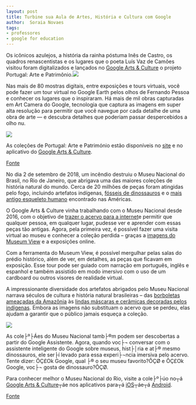 ```yaml
---
layout: post
title: Turbine sua Aula de Artes, História e Cultura com Google
author:  Soraia Novaes
tags: 
- professores
- google for education
---
```

Os icônicos azulejos, a história da rainha póstuma Inês de Castro, os quadros renascentistas e os lugares que o poeta Luís Vaz de Camões visitou foram digitalizados e lançados no
[Google Arts & Culture](https://artsandculture.google.com/) o projeto Portugal: Arte e Patrimônio.[![](https://4.bp.blogspot.com/-7SpYMaNxkxo/XD3lTB4_fFI/AAAAAAAACRY/jR9vnMIB2dUu3D-igb9ufg4Xu2W5IqvkwCLcBGAs/s640/National%2BAzulejo%2BMuseum%2B-%2BGrande%2Bpanorama%2Bde%2BLisboa%252C%2Bby%2BGabriel%2Bdel%2BBarco%2B%2528attrib.%2529%252C%2B1700.png)](https://4.bp.blogspot.com/-7SpYMaNxkxo/XD3lTB4_fFI/AAAAAAAACRY/jR9vnMIB2dUu3D-igb9ufg4Xu2W5IqvkwCLcBGAs/s1600/National%2BAzulejo%2BMuseum%2B-%2BGrande%2Bpanorama%2Bde%2BLisboa%252C%2Bby%2BGabriel%2Bdel%2BBarco%2B%2528attrib.%2529%252C%2B1700.png)

Nas mais de 80 mostras digitais, entre exposições e tours virtuais, você pode fazer um tour virtual no Google Earth pelos olhos de Fernando Pessoa e conhecer os lugares que o inspiraram. Há mais de mil obras capturadas em Art Camera do Google, tecnologia que captura as imagens em super alta resolução para permitir que você navegue por cada detalhe de uma obra de arte — e descubra detalhes que poderiam passar despercebidos a olho nu.



[![](https://3.bp.blogspot.com/-Vy-mlNdGI5M/XD3lSRvOKlI/AAAAAAAACRU/iZUb7CCQyBwKgyFYiezLLCiyIF3gk7P8ACEwYBhgL/s640/National%2BArchaeology%2BMuseum%2B-%2BMosaic%2Bpanel%2Bof%2Bthe%2B9%2BMuses%252C%2Bc.%2B4th%2Bcentury%2BAD%2B-%2BRoman%2BPeriod%252C%2Bunknown%2Bauthor%2B.png)](https://3.bp.blogspot.com/-Vy-mlNdGI5M/XD3lSRvOKlI/AAAAAAAACRU/iZUb7CCQyBwKgyFYiezLLCiyIF3gk7P8ACEwYBhgL/s1600/National%2BArchaeology%2BMuseum%2B-%2BMosaic%2Bpanel%2Bof%2Bthe%2B9%2BMuses%252C%2Bc.%2B4th%2Bcentury%2BAD%2B-%2BRoman%2BPeriod%252C%2Bunknown%2Bauthor%2B.png)





As coleções de Portugal: Arte e Património estão disponíveis no 
[site](https://artsandculture.google.com/project/portugal-art-and-heritage) e no aplicativo do 
[Google Arts & Culture](https://play.google.com/store/apps/details?id=com.google.android.apps.cultural&hl=pt_BR).

[Fonte](https://brasil.googleblog.com/2019/01/arte-e-cultura-portuguesa-chegam-ao-Google-Arts-Culture.html?m=1)

No dia 2 de setembro de 2018, um incêndio destruiu o Museu Nacional do Brasil, no Rio de Janeiro, que abrigava uma das maiores coleções de história natural do mundo. Cerca de 20 milhões de peças foram atingidas pelo fogo, incluindo artefatos indígenas, 
[fósseis de dinossauros](https://artsandculture.google.com/exhibit/HwLig6zPIvc3Jg) e o
[mais antigo esqueleto humano](https://artsandculture.google.com/asset/human-skull-of-female-individual/LgH9pA-Rz_iKLg) encontrado nas Américas.

O Google Arts & Culture vinha trabalhando com o Museu Nacional desde 2016, com o objetivo de 
[trazer o acervo para a internet](https://artsandculture.google.com/project/museu-nacional-restoration?e_sheets=museu-nacional-restoration%3Ao7gycd3)e permitir que qualquer pessoa, em qualquer lugar, pudesse ver e aprender com essas peças tão antigas. Agora, pela primeira vez, é possível fazer uma visita virtual ao museu e conhecer a coleção perdida – graças a
[imagens do Museum View](https://artsandculture.google.com/streetview/museu-nacional/uwEZsf0cq9-FFg?sv_lng=-43.226345157570506&sv_lat=-22.90570966031403&sv_h=212.11&sv_p=-13.299999999999997&sv_pid=28ZlW_OgBeizODvMIqyuCw&sv_z=1.0660552801981396) e a exposições online.

Com a ferramenta do Museum View, é possível mergulhar pelas salas do prédio histórico, além de ver, em detalhes, as peças que ficavam em exposição. Esse tour pode ser guiado com narração em português, inglês e espanhol e também assistido em modo imersivo com o uso de um cardboard ou outros visores de realidade virtual.

A impressionante diversidade dos artefatos abrigados pelo Museu Nacional narrava séculos de cultura e história natural brasileiras – das 
[borboletas ameaçadas da Amazônia](https://artsandculture.google.com/asset/diversity-of-butterflies-and-moth/BAGgpc5Pg_Z8_Q) às 
[lindas máscaras e cerâmicas decoradas pelos indígenas](https://artsandculture.google.com/exhibit/_wJygBh--f8bLQ). Embora as imagens não substituam o acervo que se perdeu, elas ajudam a garantir que o público jamais esqueça a coleção.

[![](https://1.bp.blogspot.com/-bdWpQlgNL04/XBJoo-dB6yI/AAAAAAAACQg/8YQuIqzg-akXaW99T36yU_ImsY3h67y1QCLcBGAs/s640/Image%2B2.png)](https://1.bp.blogspot.com/-bdWpQlgNL04/XBJoo-dB6yI/AAAAAAAACQg/8YQuIqzg-akXaW99T36yU_ImsY3h67y1QCLcBGAs/s1600/Image%2B2.png)







As cole├º├Áes do Museu Nacional tamb├®m podem ser descobertas a partir do Google Assistente. Agora, quando voc├¬ conversar com o assistente inteligente do Google sobre museus, hist├│ria e at├® mesmo dinossauros, ele ser├í levado para essa experi├¬ncia imersiva pelo acervo. Tente dizer: ÔÇ£Ok Google, qual ├® o seu museu favorito?ÔÇØ e ÔÇ£Ok Google, voc├¬ gosta de dinossauro?ÔÇØ.



Para conhecer melhor o Museu Nacional do Rio, visite a cole├º├úo no┬á
[Google Arts & Culture](https://g.co/princeofwales)┬áe nos aplicativos para┬á
[iOS](https://itunes.apple.com/app/google-arts-culture/id1050970557)┬áe┬á
[Android](https://play.google.com/store/apps/details?id=com.google.android.apps.cultural&referrer=utm_source%3DRP%26utm_medium%3Darticle%26utm_campaign%3DGEN).



[Fonte](https://brasil.googleblog.com/2018/12/museu-nacional-no-google-arts-and-culture.html?m=1)
